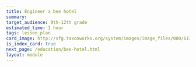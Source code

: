 ```yaml
---
title: Engineer a bee hotel 
summary:  
target_audience: 9th-12th grade
estimated_time: 1 hour
tags: lesson_plan 
card_image: http://sfg.taxonworks.org/system/images/image_files/000/613/890/medium/img_1_3.png
is_index_card: true
next_page: /education/bee-hotel.html
layout: module
---
```



